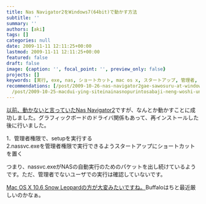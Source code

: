```yaml
---
title: Nas Navigator2をWindows7(64bit)で動かす方法
subtitle: ''
summary: ''
authors: [aki]
tags: []
categories: null
date: 2009-11-11 12:11:25+00:00
lastmod: 2009-11-11 12:11:25+00:00
featured: false
draft: false
image: {caption: '', focal_point: '', preview_only: false}
projects: []
keywords: [実行, exe, nas, ショートカット, mac os x, スタートアップ, 管理者, navigator, パケット, setup]
recommendations: [/post/2009-10-26-nas-navigator2gae-sawosuru-at-windows7-64bit/,
  /post/2009-10-25-macdui-ying-siteinainasnopurintosabaji-neng-woshi-uniha/, /post/2009-05-16-apple-storegawell-back-soonni-dot-dot-dot/]
---
```


[以前、動かないと言っていたNas Navigator2](https://chezo.uno/post/2009-10-26-nas-navigator2gae-sawosuru-at-windows7-64bit\index.md)ですが、なんとか動かすことに成功しました。グラフィックボードのドライバ関係もあって、再インストールした後に行いました。

1．管理者権限で、setupを実行する  
2.nassvc.exeを管理者権限で実行できるようスタートアップにショートカットを置く

つまり、nassvc.exeがNASの自動実行のためのパケットを出し続けているようです。ただ、管理者でないユーザでの実行は確認していないです。

[Mac OS X 10.6 Snow Leopardの方が大変みたいですね。](http://d.hatena.ne.jp/tadamesi/20090913/p2)Buffaloはちと最近厳しいのかなぁ。


